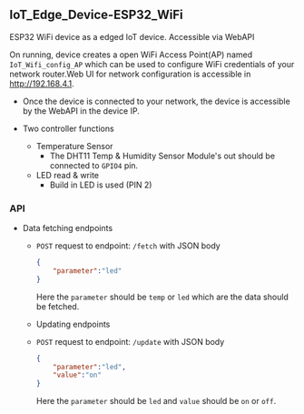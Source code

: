 ## IoT_Edge_Device-ESP32_WiFi
ESP32 WiFi device as a edged IoT device. Accessible via WebAPI  

On running, device creates a open WiFi Access Point(AP) named `IoT_Wifi_config_AP` which can be used to configure WiFi credentials of your network router.Web UI for network configuration is accessible in http://192.168.4.1.

- Once the device is connected to your network, the device is accessible by the WebAPI in the device IP.

- Two controller functions
  - Temperature Sensor
    - The DHT11 Temp & Humidity Sensor Module's out should be connected to ```GPIO4``` pin. 
  - LED read & write
    - Build in LED is used (PIN 2)

### API
- Data fetching endpoints
  -  `POST` request to endpoint: `/fetch` with JSON body
      
      ```json
      {
          "parameter":"led"
      }
      ```
      Here the `parameter` should be `temp` or `led` which are the data should be fetched.
      
  - Updating endpoints
  -  `POST` request to endpoint: `/update` with JSON body
      
      ```json
      {
          "parameter":"led",
          "value":"on"
      }
      ```
      Here the `parameter` should be `led` and `value` should be `on` or `off`.
      
      
      
      
